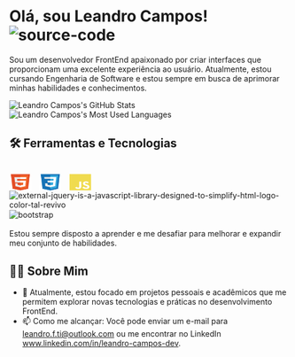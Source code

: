 # Olá, sou Leandro Campos! <img width="30" height="30" src="https://img.icons8.com/officexs/30/000000/source-code.png" alt="source-code"/>

Sou um desenvolvedor FrontEnd apaixonado por criar interfaces que proporcionam uma excelente experiência ao usuário. Atualmente, estou cursando Engenharia de Software e estou sempre em busca de aprimorar minhas habilidades e conhecimentos.

![Leandro Campos's GitHub Stats](https://github-readme-stats.vercel.app/api?username=LeandroCamposDev&show_icons=true&theme=vision-friendly-dark&icon_color=79ff97&bg_color=151515&title_color=fff&text_color=9f9f9f)
![Leandro Campos's Most Used Languages](https://github-readme-stats.vercel.app/api/top-langs/?username=LeandroCamposDev&layout=compact&theme=vision-friendly-dark&icon_color=79ff97&bg_color=151515&title_color=fff&text_color=9f9f9f)


## 🛠️ Ferramentas e Tecnologias

<div style="display: inline_block"><br>

  <img align="center" height="30" width="40" src="https://raw.githubusercontent.com/devicons/devicon/master/icons/html5/html5-original.svg" style="margin-right: 10px;">
  <img align="center" height="30" width="40" src="https://raw.githubusercontent.com/devicons/devicon/master/icons/css3/css3-original.svg" style="margin-right: 10px;">
  <img align="center" height="30" width="40" src="https://raw.githubusercontent.com/devicons/devicon/master/icons/javascript/javascript-plain.svg" style="margin-right: 10px;">
  <img align="center" width="30" height="28" src="https://img.icons8.com/external-tal-revivo-color-tal-revivo/48/external-jquery-is-a-javascript-library-designed-to-simplify-html-logo-color-tal-revivo.png" alt="external-jquery-is-a-javascript-library-designed-to-simplify-html-logo-color-tal-revivo" style="margin-right: 10px;">
  <img align="center" width="40" height="40" src="https://img.icons8.com/color-glass/48/bootstrap.png" alt="bootstrap">
    
</div>



<br/>
Estou sempre disposto a aprender e me desafiar para melhorar e expandir meu conjunto de habilidades.

## 👨‍💻 Sobre Mim

- 🔭 Atualmente, estou focado em projetos pessoais e acadêmicos que me permitem explorar novas tecnologias e práticas no desenvolvimento FrontEnd.
- 📫 Como me alcançar: Você pode enviar um e-mail para leandro.f.ti@outlook.com ou me encontrar no LinkedIn www.linkedin.com/in/leandro-campos-dev.

